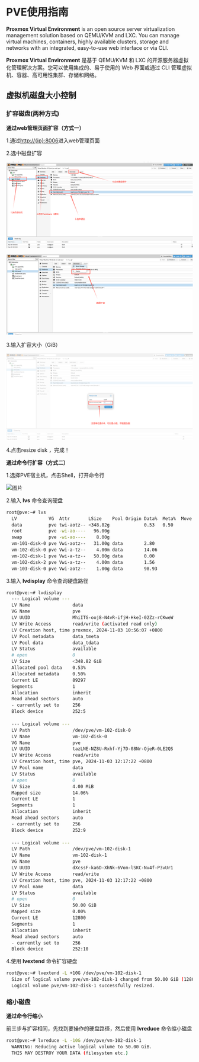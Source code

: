 # PVE使用指南

**Proxmox Virtual Environment** is an open source server virtualization management solution based on QEMU/KVM and LXC. You can manage virtual machines, containers, highly available clusters, storage and networks with an integrated, easy-to-use web interface or via CLI.

**Proxmox Virtual Environment** 是基于 QEMU/KVM 和 LXC 的开源服务器虚拟化管理解决方案。您可以使用集成的、易于使用的 Web 界面或通过 CLI 管理虚拟机、容器、高可用性集群、存储和网络。



## 虚拟机磁盘大小控制

### 扩容磁盘(两种方式)

**通过web管理页面扩容（方式一）**

1.通过[http://{ip}:8006](http://{ip}:8006)进入web管理页面

2.选中磁盘扩容

![图片](imgs\PVE使用指南\选中硬盘.jpg)





![图片](imgs\PVE使用指南\选择扩容.jpg)



3.输入扩容大小（GiB）

![图片](imgs\PVE使用指南\扩容大小.jpg)



4.点击resize disk ，完成！



**通过命令行扩容（方式二）**

1.选择PVE宿主机，点击Shell，打开命令行

![图片](H:\java\javademos\document\imgs\PVE使用指南\选择PVE虚拟机.jpg)



2.输入 **lvs** 命令查询硬盘

```bash
root@pve:~# lvs
  LV            VG  Attr       LSize    Pool Origin Data%  Meta%  Move Log Cpy%Sync Convert
  data          pve twi-aotz-- <348.82g             0.53   0.50                            
  root          pve -wi-ao----   96.00g                                                    
  swap          pve -wi-ao----    8.00g                                                    
  vm-101-disk-0 pve Vwi-aotz--   31.00g data        2.80                                   
  vm-102-disk-0 pve Vwi-a-tz--    4.00m data        14.06                                  
  vm-102-disk-1 pve Vwi-a-tz--   50.00g data        0.00                                   
  vm-102-disk-2 pve Vwi-a-tz--    4.00m data        1.56                                   
  vm-103-disk-0 pve Vwi-aotz--    1.00g data        98.93  
```

3.输入 **lvdisplay** 命令查询硬盘路径

```bash
root@pve:~# lvdisplay
  --- Logical volume ---
  LV Name                data
  VG Name                pve
  LV UUID                MhiITG-ooj8-N4vR-ifjH-HkeI-02Zz-rCKweW
  LV Write Access        read/write (activated read only)
  LV Creation host, time proxmox, 2024-11-03 10:56:07 +0800
  LV Pool metadata       data_tmeta
  LV Pool data           data_tdata
  LV Status              available
  # open                 0
  LV Size                <348.82 GiB
  Allocated pool data    0.53%
  Allocated metadata     0.50%
  Current LE             89297
  Segments               1
  Allocation             inherit
  Read ahead sectors     auto
  - currently set to     256
  Block device           252:5
    
  --- Logical volume ---
  LV Path                /dev/pve/vm-102-disk-0
  LV Name                vm-102-disk-0
  VG Name                pve
  LV UUID                tazLNE-NZ8U-Rxhf-Yj7D-08Nr-OjeR-0LE2QS
  LV Write Access        read/write
  LV Creation host, time pve, 2024-11-03 12:17:22 +0800
  LV Pool name           data
  LV Status              available
  # open                 0
  LV Size                4.00 MiB
  Mapped size            14.06%
  Current LE             1
  Segments               1
  Allocation             inherit
  Read ahead sectors     auto
  - currently set to     256
  Block device           252:9
   
  --- Logical volume ---
  LV Path                /dev/pve/vm-102-disk-1
  LV Name                vm-102-disk-1
  VG Name                pve
  LV UUID                dXcssF-ka6D-XhNk-6Vom-lSKC-Nv4f-P3vUr1
  LV Write Access        read/write
  LV Creation host, time pve, 2024-11-03 12:17:22 +0800
  LV Pool name           data
  LV Status              available
  # open                 0
  LV Size                50.00 GiB
  Mapped size            0.00%
  Current LE             12800
  Segments               1
  Allocation             inherit
  Read ahead sectors     auto
  - currently set to     256
  Block device           252:10
```

4.使用 **lvextend** 命令扩容硬盘

```bash
root@pve:~# lvextend -L +10G /dev/pve/vm-102-disk-1
  Size of logical volume pve/vm-102-disk-1 changed from 50.00 GiB (12800 extents) to 60.00 GiB (15360 extents).
  Logical volume pve/vm-102-disk-1 successfully resized.
```



### 缩小磁盘

**通过命令行缩小**

前三步与扩容相同，先找到要操作的硬盘路径，然后使用 **lvreduce** 命令缩小磁盘

```bash
root@pve:~# lvreduce -L -10G /dev/pve/vm-102-disk-1
  WARNING: Reducing active logical volume to 50.00 GiB.
  THIS MAY DESTROY YOUR DATA (filesystem etc.)
```



